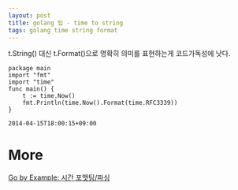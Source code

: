 ```yaml
---
layout: post
title: golang 팁 - time to string
tags: golang time string format
---
```


t.String() 대신 t.Format()으로 명확히 의미를 표현하는게 코드가독성에 낫다.

```
package main
import "fmt"
import "time"
func main() {
	t := time.Now()
	fmt.Println(time.Now().Format(time.RFC3339))
}
```

```
2014-04-15T18:00:15+09:00
```

# More
[Go by Example: 시간 포맷팅/파싱](https://mingrammer.com/gobyexample/time-formatting-parsing/)
